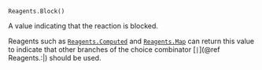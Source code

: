     Reagents.Block()

A value indicating that the reaction is blocked.

Reagents such as [`Reagents.Computed`](@ref) and [`Reagents.Map`](@ref) can
return this value to indicate that other branches of the choice combinator
[`|`](@ref Reagents.:|) should be used.
